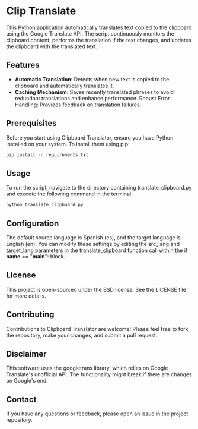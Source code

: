 # Clip Translate

This Python application automatically translates text copied to the clipboard using the Google Translate API. The script continuously monitors the clipboard content, performs the translation if the text changes, and updates the clipboard with the translated text.

## Features

* **Automatic Translation**: Detects when new text is copied to the clipboard and automatically translates it.
* **Caching Mechanism**: Saves recently translated phrases to avoid redundant translations and enhance performance.
Robust Error Handling: Provides feedback on translation failures.

## Prerequisites

Before you start using Clipboard Translator, ensure you have Python installed on your system. To install them using pip:

```bash
pip install -r requirements.txt 
```

## Usage
To run the script, navigate to the directory containing translate_clipboard.py and execute the following command in the terminal:

```bash
python translate_clipboard.py
```

## Configuration

The default source language is Spanish (es), and the target language is English (en). You can modify these settings by editing the src_lang and target_lang parameters in the translate_clipboard function call within the if __name__ == "__main__": block.

## License
This project is open-sourced under the BSD license. See the LICENSE file for more details.

## Contributing
Contributions to Clipboard Translator are welcome! Please feel free to fork the repository, make your changes, and submit a pull request.

## Disclaimer
This software uses the googletrans library, which relies on Google Translate's unofficial API. The functionality might break if there are changes on Google's end.

## Contact
If you have any questions or feedback, please open an issue in the project repository.